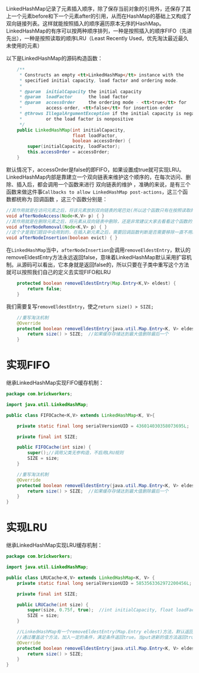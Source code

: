LinkedHashMap记录了元素插入顺序，除了保存当前对象的引用外，还保存了其上一个元素before和下一个元素after的引用，从而在HashMap的基础上又构成了双向链接列表。这样就能按照插入的顺序遍历原本无序的HashMap。LinkedHashMap的有序可以按两种顺序排列，一种是按照插入的顺序FIFO（先进先出），一种是按照读取的顺序LRU（Least Recently Used，优先淘汰最近最久未使用的元素）

以下是LinkedHashMap的源码构造函数：

```Java
    /**
     * Constructs an empty <tt>LinkedHashMap</tt> instance with the
     * specified initial capacity, load factor and ordering mode.
     *
     * @param  initialCapacity the initial capacity
     * @param  loadFactor      the load factor
     * @param  accessOrder     the ordering mode - <tt>true</tt> for
     *         access-order, <tt>false</tt> for insertion-order
     * @throws IllegalArgumentException if the initial capacity is negative
     *         or the load factor is nonpositive
     */
    public LinkedHashMap(int initialCapacity,
                         float loadFactor,
                         boolean accessOrder) {
        super(initialCapacity, loadFactor);
        this.accessOrder = accessOrder;
    }
```

默认情况下，accessOrder是false的即FIFO，如果设置成true就可实现LRU。LinkedHashMap内部是靠建立一个双向链表来维护这个顺序的，在每次访问、删除、插入后，都会调用一个函数来进行 双向链表的维护 ，准确的来说，是有三个函数来做这件事`Callbacks to allow LinkedHashMap post-actions`，这三个函数都统称为 回调函数 ，这三个函数分别是：

```Java
//其作用就是在访问元素之后，将该元素放到双向链表的尾巴处(所以这个函数只有在按照读取的顺序的时候才会执行)，之所以提这个，是建议大家去看看，如何优美的实现在双向链表中将指定元素放入链尾！
void afterNodeAccess(Node<K,V> p) { }
//其作用就是在删除元素之后，将元素从双向链表中删除，还是非常建议大家去看看这个函数的，很优美的方式在双向链表中删除节点！
void afterNodeRemoval(Node<K,V> p) { }
//这个才是我们题目中会用到的，在插入新元素之后，需要回调函数判断是否需要移除一直不用的某些元素！
void afterNodeInsertion(boolean evict) { }
```

在`LinkedHashMap`当中，`afterNodeInsertion`会调用`removeEldestEntry`，默认的removeEldestEntry方法永远返回false，意味着LinkedHashMap默认采用扩容机制。从源码可以看出，它本身就是返回false的，所以只要在子类中重写这个方法就可以按照我们自己的定义去实现FIFO和LRU

```Java
    protected boolean removeEldestEntry(Map.Entry<K,V> eldest) {
        return false;
    }
```

我们需要复写`removeEldestEntry`，使之`return size() > SIZE;`

```Java
    //重写淘汰机制
    @Override
    protected boolean removeEldestEntry(java.util.Map.Entry<K, V> eldest) {
        return size() > SIZE;  //如果缓存存储达到最大值删除最后一个
    }
```

# 实现FIFO

继承LinkedHashMap实现FIFO缓存机制：

```Java
package com.brickworkers;

import java.util.LinkedHashMap;

public class FIFOCache<K,V> extends LinkedHashMap<K, V>{

    private static final long serialVersionUID = 436014030358073695L;

    private final int SIZE;

    public FIFOCache(int size) {
        super();//调用父类无参构造，不启用LRU规则
        SIZE = size;
    }

    //重写淘汰机制
    @Override
    protected boolean removeEldestEntry(java.util.Map.Entry<K, V> eldest) {
        return size() > SIZE;  //如果缓存存储达到最大值删除最后一个
    }
}
```

# 实现LRU

继承LinkedHashMap实现LRU缓存机制：

```Java
package com.brickworkers;

import java.util.LinkedHashMap;

public class LRUCache<K,V> extends LinkedHashMap<K, V> {
    private static final long serialVersionUID = 5853563362972200456L;

    private final int SIZE;

    public LRUCache(int size) {
        super(size, 0.75f, true);  //int initialCapacity, float loadFactor, boolean accessOrder这3个分别表示容量，加载因子和是否启用LRU规则
        SIZE = size;
    }

    //LinkedHashMap有一个removeEldestEntry(Map.Entry eldest)方法，默认返回false
    //通过覆盖这个方法，加入一定的条件，满足条件返回true。当put进新的值方法返回true时，便移除该map中最老的键和值。避免内耗
    @Override
    protected boolean removeEldestEntry(java.util.Map.Entry<K, V> eldest) {
        return size() > SIZE;
    }
}
```